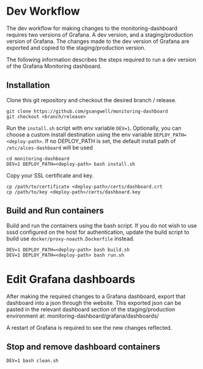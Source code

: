 
# Dev Workflow

The dev workflow for making changes to the monitoring-dashboard requires two versions of Grafana. A dev version, and a staging/production version of Grafana. The changes made to the dev version of Grafana are exported and copied to the staging/production version.

The following information describes the steps required to run a dev version of the Grafana Monitoring dashboard. 

## Installation
Clone this git repository and checkout the desired branch / release.
```
git clone https://github.com/gsangwell/monitoring-dashboard
git checkout <branch/release>
```

Run the `install.sh` script with env variable `DEV=1`. Optionally, you can choose a custom install destination using the env variable `DEPLOY_PATH=<deploy-path>`. If no DEPLOY_PATH is set, the default install path of `/etc/alces-dashboard` will be used

```
cd monitoring-dashboard
DEV=1 DEPLOY_PATH=<deploy-path> bash install.sh
```

Copy your SSL certificate and key.
```
cp /path/to/certificate <deploy-path>/certs/dashboard.crt
cp /path/to/key <deploy-path>/certs/dashboard.key
```

## Build and Run containers
Build and run the containers using the bash script. If you do not wish to use sssd configured on the host for authentication, update the build script to build use `docker/proxy-noauth.Dockerfile` instead. 
```
DEV=1 DEPLOY_PATH=<deploy-path> bash build.sh
DEV=1 DEPLOY_PATH=<deploy-path> bash run.sh
```

# Edit Grafana dashboards
After making the required changes to a Grafana dashboard, export that dashboard into a json through the website. This exported json can be pasted in the relevant dashboard section of the staging/production environment at: monitoring-dashboard/grafana/dashboards/

A restart of Grafana is required to see the new changes reflected.

## Stop and remove dashboard containers
```
DEV=1 bash clean.sh
```
